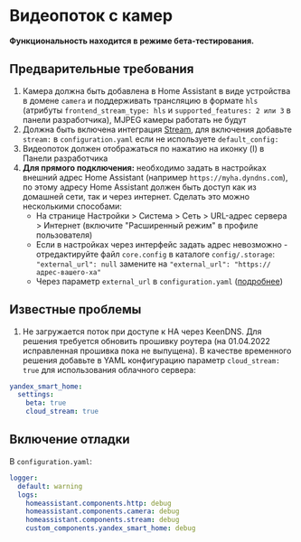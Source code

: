 # Видеопоток с камер

**Функциональность находится в режиме бета-тестирования.**

## Предварительные требования
1. Камера должна быть добавлена в Home Assistant в виде устройства в домене `camera` и поддерживать трансляцию в формате `hls` (атрибуты `frontend_stream_type: hls` и `supported_features: 2 или 3` в панели разработчика), MJPEG камеры работать не будут
2. Должна быть включена интеграция [Stream](https://www.home-assistant.io/integrations/stream/), для включения добавьте `stream:` в `configuration.yaml` если не используете `default_config:`
3. Видеопоток должен отображаться по нажатию на иконку (I) в Панели разработчика
4. **Для прямого подключения:** необходимо задать в настройках внешний адрес Home Assistant (например `https://myha.dyndns.com`), по этому адресу Home Assistant должен быть доступ как из домашней сети, так и через интернет. Сделать это можно несколькими способами:
   * На странице Настройки > Система > Сеть > URL-адрес сервера > Интернет (включите "Расширенный режим" в профиле пользователя)
   * Если в настройках через интерфейс задать адрес невозможно - отредактируйте файл `core.config` в каталоге `config/.storage`: `"external_url": null` замените на `"external_url": "https://адрес-вашего-ха"` 
   * Через параметр `external_url` в `configuration.yaml` ([подробнее](https://www.home-assistant.io/docs/configuration/basic/))

## Известные проблемы
1. Не загружается поток при доступе к HA через KeenDNS. Для решения требуется обновить прошивку роутера (на 01.04.2022 исправленная прошивка пока не выпущена). В качестве временного решения добавьте в YAML конфигурацию параметр `cloud_stream: true` для использования облачного сервера:
```yaml
yandex_smart_home:
  settings:
    beta: true
    cloud_stream: true
```
## Включение отладки
В `configuration.yaml`:
```yaml
logger:
  default: warning
  logs:
    homeassistant.components.http: debug
    homeassistant.components.camera: debug
    homeassistant.components.stream: debug
    custom_components.yandex_smart_home: debug
```
